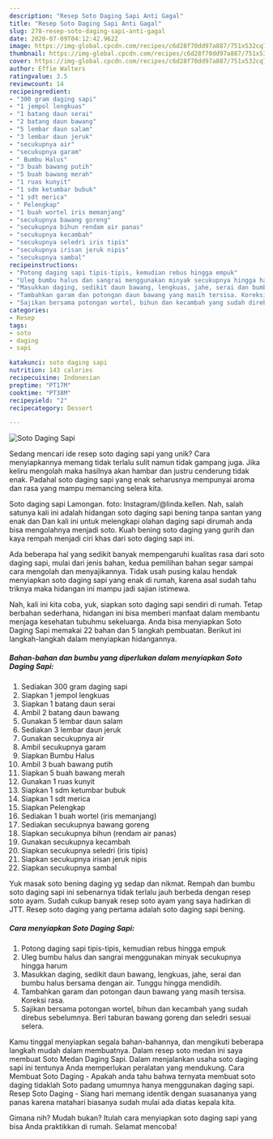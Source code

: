 ```yaml
---
description: "Resep Soto Daging Sapi Anti Gagal"
title: "Resep Soto Daging Sapi Anti Gagal"
slug: 278-resep-soto-daging-sapi-anti-gagal
date: 2020-07-09T04:12:42.962Z
image: https://img-global.cpcdn.com/recipes/c6d28f70dd97a887/751x532cq70/soto-daging-sapi-foto-resep-utama.jpg
thumbnail: https://img-global.cpcdn.com/recipes/c6d28f70dd97a887/751x532cq70/soto-daging-sapi-foto-resep-utama.jpg
cover: https://img-global.cpcdn.com/recipes/c6d28f70dd97a887/751x532cq70/soto-daging-sapi-foto-resep-utama.jpg
author: Effie Walters
ratingvalue: 3.5
reviewcount: 14
recipeingredient:
- "300 gram daging sapi"
- "1 jempol lengkuas"
- "1 batang daun serai"
- "2 batang daun bawang"
- "5 lembar daun salam"
- "3 lembar daun jeruk"
- "secukupnya air"
- "secukupnya garam"
- " Bumbu Halus"
- "3 buah bawang putih"
- "5 buah bawang merah"
- "1 ruas kunyit"
- "1 sdm ketumbar bubuk"
- "1 sdt merica"
- " Pelengkap"
- "1 buah wortel iris memanjang"
- "secukupnya bawang goreng"
- "secukupnya bihun rendam air panas"
- "secukupnya kecambah"
- "secukupnya seledri iris tipis"
- "secukupnya irisan jeruk nipis"
- "secukupnya sambal"
recipeinstructions:
- "Potong daging sapi tipis-tipis, kemudian rebus hingga empuk"
- "Uleg bumbu halus dan sangrai menggunakan minyak secukupnya hingga harum"
- "Masukkan daging, sedikit daun bawang, lengkuas, jahe, serai dan bumbu halus bersama dengan air. Tunggu hingga mendidih."
- "Tambahkan garam dan potongan daun bawang yang masih tersisa. Koreksi rasa."
- "Sajikan bersama potongan wortel, bihun dan kecambah yang sudah direbus sebelumnya. Beri taburan bawang goreng dan seledri sesuai selera."
categories:
- Resep
tags:
- soto
- daging
- sapi

katakunci: soto daging sapi 
nutrition: 143 calories
recipecuisine: Indonesian
preptime: "PT17M"
cooktime: "PT38M"
recipeyield: "2"
recipecategory: Dessert

---
```



![Soto Daging Sapi](https://img-global.cpcdn.com/recipes/c6d28f70dd97a887/751x532cq70/soto-daging-sapi-foto-resep-utama.jpg)

Sedang mencari ide resep soto daging sapi yang unik? Cara menyiapkannya memang tidak terlalu sulit namun tidak gampang juga. Jika keliru mengolah maka hasilnya akan hambar dan justru cenderung tidak enak. Padahal soto daging sapi yang enak seharusnya mempunyai aroma dan rasa yang mampu memancing selera kita.

Soto daging sapi Lamongan. foto: Instagram/@linda.kellen. Nah, salah satunya kali ini adalah hidangan soto daging sapi bening tanpa santan yang enak dan Dan kali ini untuk melengkapi olahan daging sapi dirumah anda bisa mengolahnya menjadi soto. Kuah bening soto daging yang gurih dan kaya rempah menjadi ciri khas dari soto daging sapi ini.

Ada beberapa hal yang sedikit banyak mempengaruhi kualitas rasa dari soto daging sapi, mulai dari jenis bahan, kedua pemilihan bahan segar sampai cara mengolah dan menyajikannya. Tidak usah pusing kalau hendak menyiapkan soto daging sapi yang enak di rumah, karena asal sudah tahu triknya maka hidangan ini mampu jadi sajian istimewa.


Nah, kali ini kita coba, yuk, siapkan soto daging sapi sendiri di rumah. Tetap berbahan sederhana, hidangan ini bisa memberi manfaat dalam membantu menjaga kesehatan tubuhmu sekeluarga. Anda bisa menyiapkan Soto Daging Sapi memakai 22 bahan dan 5 langkah pembuatan. Berikut ini langkah-langkah dalam menyiapkan hidangannya.

<!--inarticleads1-->

##### Bahan-bahan dan bumbu yang diperlukan dalam menyiapkan Soto Daging Sapi:

1. Sediakan 300 gram daging sapi
1. Siapkan 1 jempol lengkuas
1. Siapkan 1 batang daun serai
1. Ambil 2 batang daun bawang
1. Gunakan 5 lembar daun salam
1. Sediakan 3 lembar daun jeruk
1. Gunakan secukupnya air
1. Ambil secukupnya garam
1. Siapkan  Bumbu Halus
1. Ambil 3 buah bawang putih
1. Siapkan 5 buah bawang merah
1. Gunakan 1 ruas kunyit
1. Siapkan 1 sdm ketumbar bubuk
1. Siapkan 1 sdt merica
1. Siapkan  Pelengkap
1. Sediakan 1 buah wortel (iris memanjang)
1. Sediakan secukupnya bawang goreng
1. Siapkan secukupnya bihun (rendam air panas)
1. Gunakan secukupnya kecambah
1. Siapkan secukupnya seledri (iris tipis)
1. Siapkan secukupnya irisan jeruk nipis
1. Siapkan secukupnya sambal


Yuk masak soto bening daging yg sedap dan nikmat. Rempah dan bumbu soto daging sapi ini sebenarnya tidak terlalu jauh berbeda dengan resep soto ayam. Sudah cukup banyak resep soto ayam yang saya hadirkan di JTT. Resep soto daging yang pertama adalah soto daging sapi bening. 

<!--inarticleads2-->

##### Cara menyiapkan Soto Daging Sapi:

1. Potong daging sapi tipis-tipis, kemudian rebus hingga empuk
1. Uleg bumbu halus dan sangrai menggunakan minyak secukupnya hingga harum
1. Masukkan daging, sedikit daun bawang, lengkuas, jahe, serai dan bumbu halus bersama dengan air. Tunggu hingga mendidih.
1. Tambahkan garam dan potongan daun bawang yang masih tersisa. Koreksi rasa.
1. Sajikan bersama potongan wortel, bihun dan kecambah yang sudah direbus sebelumnya. Beri taburan bawang goreng dan seledri sesuai selera.


Kamu tinggal menyiapkan segala bahan-bahannya, dan mengikuti beberapa langkah mudah dalam membuatnya. Dalam resep soto medan ini saya membuat Soto Medan Daging Sapi. Dalam menjalankan usaha soto daging sapi ini tentunya Anda memperlukan peralatan yang mendukung. Cara Membuat Soto Daging - Apakah anda tahu bahwa ternyata membuat soto daging tidaklah Soto padang umumnya hanya menggunakan daging sapi. Resep Soto Daging - Siang hari memang identik dengan suasananya yang panas karena matahari biasanya sudah mulai ada diatas kepala kita. 

Gimana nih? Mudah bukan? Itulah cara menyiapkan soto daging sapi yang bisa Anda praktikkan di rumah. Selamat mencoba!
